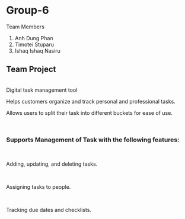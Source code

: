 # Group-6
Team Members 
  1. Anh Dung Phan
  2. Timotei Stuparu
  3. Ishaq Ishaq Nasiru
     
<h2> Team Project </h2>
<br>
Digital task management tool​ 
<br>
<p>Helps customers organize and track personal and professional tasks.​</p>
<p>Allows users to split their task into different buckets for ease of use.​​</p>
<br>
<h3>Supports Management of Task with the following features:​​</h3> <br>
<p>Adding, updating, and deleting tasks.​</p><br>
<p>Assigning tasks to people.​</p><br>
<p>Tracking due dates and checklists.​</p><br>
